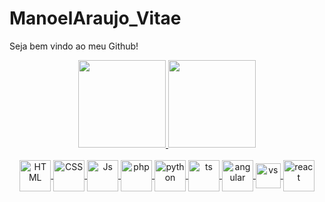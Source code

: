 # ManoelAraujo_Vitae
Seja bem vindo ao meu Github!

<div align="center">
  <a href="https://github.com/1984MSA">
  <img height="140em" src="https://github-readme-stats.vercel.app/api?username=1984MSA&show_icons=true&theme=dark&include_all_commits=true&count_private=true"/>
  <img height="140em" src="https://github-readme-stats.vercel.app/api/top-langs/?username=1984MSA&layout=compact&langs_count=7&theme=dark"/>
</div>
  
<div align="center" style="display: inline_block"><br>
  <img align="center" alt="HTML" height="50" width="50" src="https://github.com/1984MSA/ManoelAraujo_Vitae/blob/main/Logo/Screenshot_1.png">
  <img align="center" alt="CSS" height="50" width="50" src="https://github.com/1984MSA/ManoelAraujo_Vitae/blob/main/Logo/Screenshot_2.png">
  <img align="center" alt="Js" height="50" width="50" src="https://github.com/1984MSA/ManoelAraujo_Vitae/blob/main/Logo/Screenshot_3.png">
  <img align="center" alt="php" height="50" width="50" src="https://github.com/1984MSA/ManoelAraujo_Vitae/blob/main/Logo/Screenshot_5.png">
  <img align="center" alt="python" height="50" width="50" src="https://github.com/1984MSA/ManoelAraujo_Vitae/blob/main/Logo/Screenshot_6.png">
  <img align="center" alt="ts" height="50" width="50" src="https://github.com/1984MSA/ManoelAraujo_Vitae/blob/main/Logo/Screenshot_7.png">
  <img align="center" alt="angular" height="50" width="50" src="https://github.com/1984MSA/ManoelAraujo_Vitae/blob/main/Logo/Screenshot_9.png">
  <img align="center" alt="vs" height="40" width="40" src="https://github.com/1984MSA/ManoelAraujo_Vitae/blob/main/Logo/Screenshot_4.png">
  <img align="center" alt="react" height="50" width="50" src="https://github.com/1984MSA/ManoelAraujo_Vitae/blob/main/Logo/Screenshot_8.png">
</div>
